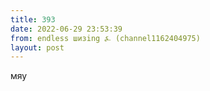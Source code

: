 ```yaml
---
title: 393
date: 2022-06-29 23:53:39
from: endless шизing ⍼ (channel1162404975)
layout: post
---
```


мяу
